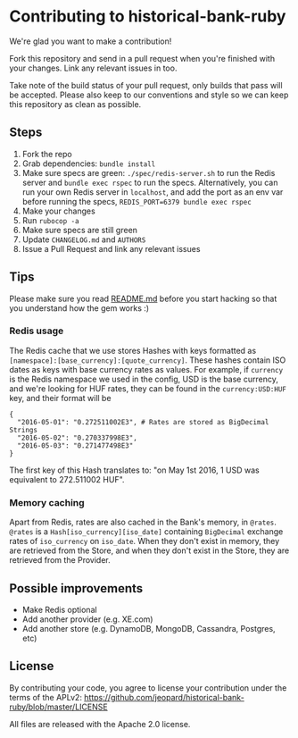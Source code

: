 # Contributing to historical-bank-ruby

We're glad you want to make a contribution!  

Fork this repository and send in a pull request when you're finished with your changes. Link any relevant issues in too. 

Take note of the build status of your pull request, only builds that pass will be accepted. Please also keep to our conventions and style so we can keep this repository as clean as possible. 


## Steps

1. Fork the repo
2. Grab dependencies: `bundle install`
3. Make sure specs are green: `./spec/redis-server.sh` to run the Redis server and `bundle exec rspec` to run the specs. Alternatively, you can run your own Redis server in `localhost`, and add the port as an env var before running the specs, `REDIS_PORT=6379 bundle exec rspec`
4. Make your changes
5. Run `rubocop -a`
6. Make sure specs are still green
7. Update `CHANGELOG.md` and `AUTHORS`
8. Issue a Pull Request and link any relevant issues


## Tips

Please make sure you read [README.md](README.md) before you start hacking so that you understand how the gem works :)

### Redis usage

The Redis cache that we use stores Hashes with keys formatted as `[namespace]:[base_currency]:[quote_currency]`.
These hashes contain ISO dates as keys with base currency rates as values.
For example, if `currency` is the Redis namespace we used in the config,
USD is the base currency, and we're looking for HUF rates, they can be found in the `currency:USD:HUF` key, and their format will be
```
{
  "2016-05-01": "0.272511002E3", # Rates are stored as BigDecimal Strings
  "2016-05-02": "0.270337998E3",
  "2016-05-03": "0.271477498E3"
}
```

The first key of this Hash translates to: "on May 1st 2016, 1 USD was equivalent to 272.511002 HUF".


### Memory caching

Apart from Redis, rates are also cached in the Bank's memory,
in `@rates`. `@rates` is a `Hash[iso_currency][iso_date]`
containing `BigDecimal` exchange rates of `iso_currency` on `iso_date`.
When they don't exist in memory, they are retrieved from the Store,
and when they don't exist in the Store, they are retrieved from the
Provider.


## Possible improvements

- Make Redis optional
- Add another provider (e.g. XE.com)
- Add another store (e.g. DynamoDB, MongoDB, Cassandra, Postgres, etc)


## License  

By contributing your code, you agree to license your contribution under the terms of the APLv2: https://github.com/jeopard/historical-bank-ruby/blob/master/LICENSE

All files are released with the Apache 2.0 license.
